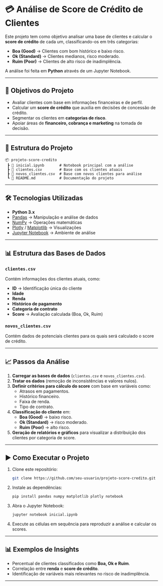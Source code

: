 # 💳 Análise de Score de Crédito de Clientes

Este projeto tem como objetivo analisar uma base de clientes e calcular o **score de crédito** de cada um, classificando-os em três categorias:

- **Boa (Good)** → Clientes com bom histórico e baixo risco.  
- **Ok (Standard)** → Clientes medianos, risco moderado.  
- **Ruim (Poor)** → Clientes de alto risco de inadimplência.  

A análise foi feita em **Python** através de um Jupyter Notebook.

---

## 🚀 Objetivos do Projeto

- Avaliar clientes com base em informações financeiras e de perfil.  
- Calcular um **score de crédito** que auxilia em decisões de concessão de crédito.  
- Segmentar os clientes em **categorias de risco**.  
- Apoiar áreas de **financeiro, cobrança e marketing** na tomada de decisão.  

---

## 📂 Estrutura do Projeto

```
📦 projeto-score-credito
 ┣ 📜 inicial.ipynb       # Notebook principal com a análise
 ┣ 📜 clientes.csv        # Base com os clientes atuais
 ┣ 📜 novos_clientes.csv  # Base com novos clientes para análise
 ┗ 📜 README.md           # Documentação do projeto
```

---

## 🛠️ Tecnologias Utilizadas

- **Python 3.x**
- [Pandas](https://pandas.pydata.org/) → Manipulação e análise de dados  
- [NumPy](https://numpy.org/) → Operações matemáticas  
- [Plotly](https://plotly.com/python/) / [Matplotlib](https://matplotlib.org/) → Visualizações  
- [Jupyter Notebook](https://jupyter.org/) → Ambiente de análise  

---

## 📊 Estrutura das Bases de Dados

### `clientes.csv`
Contém informações dos clientes atuais, como:
- **ID** → Identificação única do cliente  
- **Idade**  
- **Renda**  
- **Histórico de pagamento**  
- **Categoria de contrato**  
- **Score** → Avaliação calculada (Boa, Ok, Ruim)  

### `novos_clientes.csv`
Contém dados de potenciais clientes para os quais será calculado o score de crédito.

---

## 📈 Passos da Análise

1. **Carregar as bases de dados** (`clientes.csv` e `novos_clientes.csv`).  
2. **Tratar os dados** (remoção de inconsistências e valores nulos).  
3. **Definir critérios para cálculo do score** com base em variáveis como:
   - Atrasos em pagamentos.  
   - Histórico financeiro.  
   - Faixa de renda.  
   - Tipo de contrato.  
4. **Classificação do cliente** em:
   - **Boa (Good)** → baixo risco.  
   - **Ok (Standard)** → risco moderado.  
   - **Ruim (Poor)** → alto risco.  
5. **Geração de relatórios e gráficos** para visualizar a distribuição dos clientes por categoria de score.  

---

## ▶️ Como Executar o Projeto

1. Clone este repositório:
   ```bash
   git clone https://github.com/seu-usuario/projeto-score-credito.git
   ```
2. Instale as dependências:
   ```bash
   pip install pandas numpy matplotlib plotly notebook
   ```
3. Abra o Jupyter Notebook:
   ```bash
   jupyter notebook inicial.ipynb
   ```
4. Execute as células em sequência para reproduzir a análise e calcular os scores.  

---

## 📊 Exemplos de Insights

- Percentual de clientes classificados como **Boa, Ok e Ruim**.  
- Correlação entre **renda** e **score de crédito**.  
- Identificação de variáveis mais relevantes no risco de inadimplência.  

---
